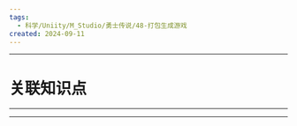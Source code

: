 ```yaml
---
tags:
  - 科学/Uniity/M_Studio/勇士传说/48-打包生成游戏
created: 2024-09-11
---
```


---
# 关联知识点



---




---

